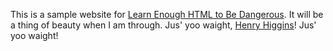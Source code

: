 This is a sample website for [Learn Enough HTML to Be Dangerous](https://www.learnenough.com/course/learn_enough_html/frontmatter). It will be a thing of beauty when I am through. Jus' yoo waight, [Henry Higgins](https://www.youtube.com/watch?v=pwNKyTktDIE)! Jus' yoo waight!
